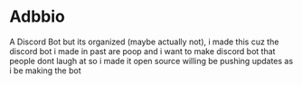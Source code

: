 # Adbbio
A Discord Bot but its organized (maybe actually not), i made this cuz the discord bot i made in past are poop and i want to make discord bot that people dont laugh at so i made it open source
willing be pushing updates as i be making the bot
